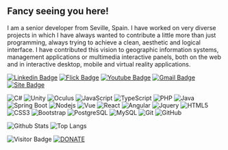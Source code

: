 ## Fancy seeing you here!

I am a senior developer from Seville, Spain. I have worked on very diverse projects in which I have always wanted to contribute a little more than just programming, always trying to achieve a clean, aesthetic and logical interface. I have contributed this vision to geographic information systems, management applications or multimedia interactive panels, both on the web and in interactive desktop, mobile and virtual reality applications.


[![Linkedin Badge](https://img.shields.io/badge/-arandam-181717?logo=Linkedin&logoColor=blue&link=https://www.linkedin.com/in/arandam/)](https://www.linkedin.com/in/arandam/) [![Flick Badge](https://img.shields.io/badge/-aarandam-181717?logo=flickr&logoColor=white&link=https://www.flickr.com/photos/aarandam/)](https://www.flickr.com/photos/aarandam/) [![Youtube Badge](https://img.shields.io/badge/-alexwing-181717?logo=youtube&logoColor=darkred&link=https://www.youtube.com/@alex-wing/)](https://www.youtube.com/@alex-wing/) [![Gmail Badge](https://img.shields.io/badge/-alexwing@gmail.com-181717?logo=Gmail&logoColor=darkred&link=mailto:alexwing@gmail.com)](mailto:alexwing@gmail.com)
[![Site Badge](https://img.shields.io/badge/-aaranda.es-181717?logo=WordPress&logoColor=white&link=mailto:alexwing@gmail.com)](https://aaranda.es) 


![C#](https://img.shields.io/badge/-C%23-181717?logo=csharp) 
![Unity](https://img.shields.io/badge/-Unity-181717?logo=Unity&logoColor=white)
![Oculus](https://img.shields.io/badge/-Oculus-181717?logo=Oculus&logoColor=white)
![JavaScript](https://img.shields.io/badge/-JavaScript-181717?logo=javascript)
![TypeScript](https://img.shields.io/badge/-TypeScript-181717?logo=typescript)
![PHP](https://img.shields.io/badge/-PHP-181717?logo=PHP) 
![Java](https://img.shields.io/badge/-Java-181717?logo=openjdk&logoColor=orange)
![Spring Boot](https://img.shields.io/badge/-SpringBoot-181717?logo=SpringBoot)
![Nodejs](https://img.shields.io/badge/-Nodejs-181717?logo=Node.js)
![Vue](https://img.shields.io/badge/-Vue-181717?logo=vue.js)
![React](https://img.shields.io/badge/-React-181717?logo=react)
![Angular](https://img.shields.io/badge/-Angular-181717?logo=Angular&logoColor=darkred)
![Jquery](https://img.shields.io/badge/-jQuery-181717?logo=jquery&logoColor=0769AD)
![HTML5](https://img.shields.io/badge/-HTML5-181717?logo=html5&logoColor=darkred)
![CSS3](https://img.shields.io/badge/-CSS3-181717?logo=css3&logoColor=blue)
![Bootstrap](https://img.shields.io/badge/-Bootstrap-181717?logo=bootstrap)
![PostgreSQL](https://img.shields.io/badge/-PostgreSQL-181717?logo=postgresql)
![MySQL](https://img.shields.io/badge/-MySQL-181717?logo=mysql)
![Git](https://img.shields.io/badge/-Git-181717?logo=git)
![GitHub](https://img.shields.io/badge/-GitHub-181717?logo=github)


![Github Stats](https://github-readme-stats.vercel.app/api?username=alexwing&count_private=true&show_icons=true&theme=transparent&hide_border=true&hide_title=true) ![Top Langs](https://github-readme-stats.vercel.app/api/top-langs/?username=alexwing&layout=compact&theme=transparent&hide_border=true&langs_count=10&hide_title=true&hide_progress=true)

![Visitor Badge](https://visitor-badge.laobi.icu/badge?page_id=alexwing.alexwing)
[![DONATE](https://img.shields.io/badge/-DONATE-blue?&logo=GitHub-Sponsors&logoColor=#EA4AAA&link=https://github.com/sponsors/alexwing)](https://github.com/sponsors/alexwing)




